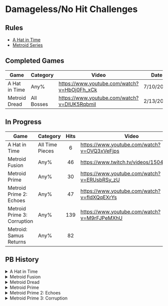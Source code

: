 # Damageless/No Hit Challenges

## Rules

- [A Hat in Time](https://docs.google.com/document/d/1mJKrqnCC5cQtCqUvBbwl0t-mao71gYI3E4IudF2C-vQ/edit?usp=sharing)
- [Metroid Series](http://bombch.us/DRr8)

## Completed Games

| Game | Category | Video | Date |
| --- | --- | --- | --- |
| A Hat in Time | Any% | https://www.youtube.com/watch?v=HbOj0Fh_xCk | 7/10/2022 |
| Metroid Dread | All Bosses | https://www.youtube.com/watch?v=DlUK5RqbmiI | 2/13/2022 |

## In Progress

| Game | Category | Hits | Video | Date |
| --- | --- | :---: | --- | --- |
| A Hat in Time | All Time Pieces | 6 | https://www.youtube.com/watch?v=OVQ3xVeFjps | 8/21/2022 |
| Metroid Fusion | Any% | 46 | https://www.twitch.tv/videos/1504171132 | 6/4/2022 |
| Metroid Prime | Any% | 30 | https://www.youtube.com/watch?v=ERUsbRSy_zU | 1/10/2022 |
| Metroid Prime 2: Echoes | Any% | 47 | https://www.youtube.com/watch?v=fldXQqEXrYs | 1/26/2022 |
| Metroid Prime 3: Corruption | Any% | 139 | https://www.youtube.com/watch?v=M9rFJPeMXhU | 1/15/2022 |
| Metroid: Samus Returns | Any% | 82 |  | 10/1/2022 |

## PB History

<details><summary>A Hat in Time</summary>
<p>

### Any%

| Hits | Video | Date |
| :---: | --- | :---: |
| 0 | https://www.youtube.com/watch?v=HbOj0Fh_xCk | 7/10/2022 |
| 1 | https://www.youtube.com/watch?v=4vF9fppXa5E | 7/5/2022 |
| 2 | https://www.youtube.com/watch?v=b7qXwVV6YXI | 7/2/2022 |
| 3 | https://www.youtube.com/watch?v=dLOCInAB0Hs | 6/22/2022 |
| 12 | https://www.youtube.com/watch?v=5OBtNdJj4iI | 6/20/2022 |
| 35 | https://www.youtube.com/watch?v=o1ryVaEniTI | 6/20/2022 |
| 38 | https://www.youtube.com/watch?v=yrgTSKdkmqU | 6/16/2022 |
  
### All Time Pieces

| Hits | Video | Date |
| :---: | --- | :---: |
| 6 | https://www.youtube.com/watch?v=OVQ3xVeFjps | 8/21/2022 |
| 8 | https://www.youtube.com/watch?v=1qgO24pOO70 | 8/4/2022 |
| 25 | https://www.youtube.com/watch?v=dllnt81TawA | 8/3/2022 |
| 28 | https://www.youtube.com/watch?v=zEAFuBb2tb0 | 7/22/2022 |
| 42 | https://www.youtube.com/watch?v=imhWxvfKAnw | 7/19/2022 |
| 73 | https://www.youtube.com/watch?v=oW2WnzVhafI | 7/18/2022 |
| 77 | https://www.youtube.com/watch?v=kHdIFxoy5_s | 7/15/2022 |

</p>
</details>

<details><summary>Metroid Fusion</summary>
<p>

| Hits | Video | Date |
| :---: | --- | :---: |
| 46 | https://www.twitch.tv/videos/1504171132 | 6/4/2022 |
| 49 | https://www.twitch.tv/videos/1313188107 | 5/26/2022 |

</p>
</details>

<details><summary>Metroid Dread</summary>
<p>

| Hits | Video | Date |
| :---: | --- | :---: |
| 0 | https://www.youtube.com/watch?v=DlUK5RqbmiI | 2/13/2022 |
| 1 | https://www.youtube.com/watch?v=bhsdTDZU9sY | 12/30/2021 |
| 2 | https://www.youtube.com/watch?v=ZqG2E1ROvLQ | 12/28/2021 |
| 4 | https://www.youtube.com/watch?v=BFsXlFMuvHA | 12/27/2021 |
| 5 | https://www.youtube.com/watch?v=wne8BGk7jCg | 12/26/2021 |
| 10 | https://www.youtube.com/watch?v=egQG-n4OfDA | 11/30/2021 |
| 19 | https://www.youtube.com/watch?v=aCCwDDjJJWo | 11/19/2021 |
| 21 | https://www.youtube.com/watch?v=DXDZWwxeqoI | 11/13/2021 |

</p>
</details>

<details><summary>Metroid Prime</summary>
<p>

| Hits | Video | Date |
| :---: | --- | :---: |
| 30 | https://www.youtube.com/watch?v=ERUsbRSy_zU | 1/10/2022 |
| 38 | https://www.youtube.com/watch?v=bmLJyBLfY5k | 1/5/2022 |
| 87 | https://www.youtube.com/watch?v=q2kyNSA0Zck | 1/2/2022 |

</p>
</details>

<details><summary>Metroid Prime 2: Echoes</summary>
<p>

| Hits | Video | Date |
| :---: | --- | :---: |
| 47 | https://www.youtube.com/watch?v=fldXQqEXrYs | 1/26/2022 |
| 64 | https://www.youtube.com/watch?v=MeiBb08N1uE | 1/6/2022 |

</p>
</details>

<details><summary>Metroid Prime 3: Corruption</summary>
<p>

| Hits | Video | Date |
| :---: | --- | :---: |
| 139 | https://www.youtube.com/watch?v=M9rFJPeMXhU | 1/15/2022 |

</p>
</details>
